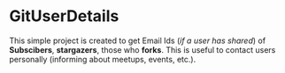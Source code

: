 # GitUserDetails

This simple project is created to get Email Ids (_if a user has shared_) of **Subscibers**, **stargazers**, those who **forks**.
This is useful to contact users personally (informing about meetups, events, etc.).
